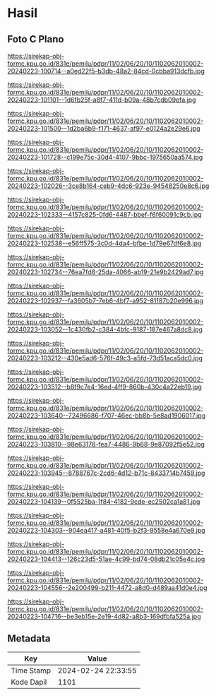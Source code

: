 # Hasil

## Foto C Plano

https://sirekap-obj-formc.kpu.go.id/831e/pemilu/pdpr/11/02/06/20/10/1102062010002-20240223-100714--a0ed22f5-b3db-48a2-84cd-0cbba913dcfb.jpg

https://sirekap-obj-formc.kpu.go.id/831e/pemilu/pdpr/11/02/06/20/10/1102062010002-20240223-101101--1d6fb25f-a8f7-411d-b09a-48b7cdb09efa.jpg

https://sirekap-obj-formc.kpu.go.id/831e/pemilu/pdpr/11/02/06/20/10/1102062010002-20240223-101500--1d2ba6b9-f171-4637-af97-e0124a2e29e6.jpg

https://sirekap-obj-formc.kpu.go.id/831e/pemilu/pdpr/11/02/06/20/10/1102062010002-20240223-101728--c199e75c-30d4-4107-9bbc-1975650aa574.jpg

https://sirekap-obj-formc.kpu.go.id/831e/pemilu/pdpr/11/02/06/20/10/1102062010002-20240223-102026--3ce8b164-ceb9-4dc6-923e-94548250e8c6.jpg

https://sirekap-obj-formc.kpu.go.id/831e/pemilu/pdpr/11/02/06/20/10/1102062010002-20240223-102333--4157c825-0fd6-4487-bbef-f6f60091c9cb.jpg

https://sirekap-obj-formc.kpu.go.id/831e/pemilu/pdpr/11/02/06/20/10/1102062010002-20240223-102538--e56ff575-3c0d-4da4-bfbe-1d79e67df6e8.jpg

https://sirekap-obj-formc.kpu.go.id/831e/pemilu/pdpr/11/02/06/20/10/1102062010002-20240223-102734--76ea7fd8-25da-4066-ab19-21e9b2429ad7.jpg

https://sirekap-obj-formc.kpu.go.id/831e/pemilu/pdpr/11/02/06/20/10/1102062010002-20240223-102937--fa3605b7-7eb6-4bf7-a952-81187b20e996.jpg

https://sirekap-obj-formc.kpu.go.id/831e/pemilu/pdpr/11/02/06/20/10/1102062010002-20240223-103052--1c430fb2-c384-4bfc-9187-187e467a8dc8.jpg

https://sirekap-obj-formc.kpu.go.id/831e/pemilu/pdpr/11/02/06/20/10/1102062010002-20240223-103212--430e5ad6-576f-49c3-a5fd-73d51aca5dc0.jpg

https://sirekap-obj-formc.kpu.go.id/831e/pemilu/pdpr/11/02/06/20/10/1102062010002-20240223-103512--b8f9c7e4-16ed-4ff9-860b-430c4a22eb19.jpg

https://sirekap-obj-formc.kpu.go.id/831e/pemilu/pdpr/11/02/06/20/10/1102062010002-20240223-103640--72496686-f707-46ec-bb8b-5e8ad1906017.jpg

https://sirekap-obj-formc.kpu.go.id/831e/pemilu/pdpr/11/02/06/20/10/1102062010002-20240223-103810--98e63178-fea7-4486-9b68-9e87092f5e52.jpg

https://sirekap-obj-formc.kpu.go.id/831e/pemilu/pdpr/11/02/06/20/10/1102062010002-20240223-103945--8788767c-2cd6-4d12-b71c-8433714b7459.jpg

https://sirekap-obj-formc.kpu.go.id/831e/pemilu/pdpr/11/02/06/20/10/1102062010002-20240223-104139--0f5525ba-1f84-4182-9cde-ec2502ca1a81.jpg

https://sirekap-obj-formc.kpu.go.id/831e/pemilu/pdpr/11/02/06/20/10/1102062010002-20240223-104303--904ea417-a481-40f5-b2f3-9558e4a670e9.jpg

https://sirekap-obj-formc.kpu.go.id/831e/pemilu/pdpr/11/02/06/20/10/1102062010002-20240223-104413--126c23d5-51ae-4c99-bd74-08db21c05e4c.jpg

https://sirekap-obj-formc.kpu.go.id/831e/pemilu/pdpr/11/02/06/20/10/1102062010002-20240223-104556--2e200499-b211-4472-a8d0-d489aa41d0e4.jpg

https://sirekap-obj-formc.kpu.go.id/831e/pemilu/pdpr/11/02/06/20/10/1102062010002-20240223-104716--be3eb15e-2e19-4d82-a8b3-169dfbfa525a.jpg


## Metadata

| Key        | Value               |
| ---------- | ------------------- |
| Time Stamp | 2024-02-24 22:33:55 |
| Kode Dapil | 1101                |



